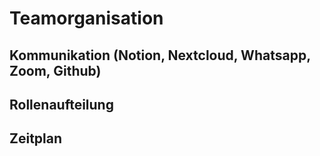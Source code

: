 # Teamorganisation

## Kommunikation (Notion, Nextcloud, Whatsapp, Zoom, Github) 

## Rollenaufteilung 

## Zeitplan 